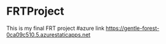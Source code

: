 # FRTProject
This is my final FRT project
#azure link https://gentle-forest-0ca09c510.5.azurestaticapps.net

